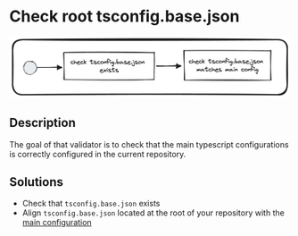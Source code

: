 # Check root tsconfig.base.json
![check-root-tsconfig-base.png](../../../../docs/images/check-root-tsconfig-base.png)

## Description
The goal of that validator is to check that the main typescript configurations is correctly configured in the current repository.

## Solutions
* Check that `tsconfig.base.json` exists
* Align `tsconfig.base.json` located at the root of your repository with the [main configuration](`https://vie.git.bwinparty.com/vanilla/monorepo/-/blob/main/tsconfig.base.json`)

